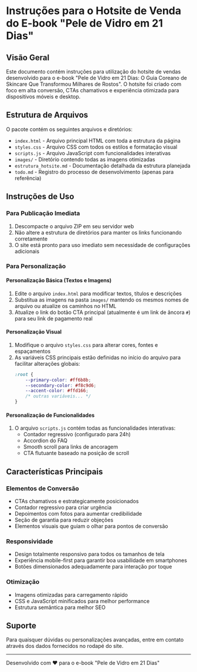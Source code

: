 # Instruções para o Hotsite de Venda do E-book "Pele de Vidro em 21 Dias"

## Visão Geral
Este documento contém instruções para utilização do hotsite de vendas desenvolvido para o e-book "Pele de Vidro em 21 Dias: O Guia Coreano de Skincare Que Transformou Milhares de Rostos". O hotsite foi criado com foco em alta conversão, CTAs chamativos e experiência otimizada para dispositivos móveis e desktop.

## Estrutura de Arquivos
O pacote contém os seguintes arquivos e diretórios:

- `index.html` - Arquivo principal HTML com toda a estrutura da página
- `styles.css` - Arquivo CSS com todos os estilos e formatação visual
- `scripts.js` - Arquivo JavaScript com funcionalidades interativas
- `images/` - Diretório contendo todas as imagens otimizadas
- `estrutura_hotsite.md` - Documentação detalhada da estrutura planejada
- `todo.md` - Registro do processo de desenvolvimento (apenas para referência)

## Instruções de Uso

### Para Publicação Imediata
1. Descompacte o arquivo ZIP em seu servidor web
2. Não altere a estrutura de diretórios para manter os links funcionando corretamente
3. O site está pronto para uso imediato sem necessidade de configurações adicionais

### Para Personalização

#### Personalização Básica (Textos e Imagens)
1. Edite o arquivo `index.html` para modificar textos, títulos e descrições
2. Substitua as imagens na pasta `images/` mantendo os mesmos nomes de arquivo ou atualize os caminhos no HTML
3. Atualize o link do botão CTA principal (atualmente é um link de âncora `#`) para seu link de pagamento real

#### Personalização Visual
1. Modifique o arquivo `styles.css` para alterar cores, fontes e espaçamentos
2. As variáveis CSS principais estão definidas no início do arquivo para facilitar alterações globais:
   ```css
   :root {
       --primary-color: #ff6b8b;
       --secondary-color: #f8c9d6;
       --accent-color: #ffd166;
       /* outras variáveis... */
   }
   ```

#### Personalização de Funcionalidades
1. O arquivo `scripts.js` contém todas as funcionalidades interativas:
   - Contador regressivo (configurado para 24h)
   - Accordion do FAQ
   - Smooth scroll para links de ancoragem
   - CTA flutuante baseado na posição de scroll

## Características Principais

### Elementos de Conversão
- CTAs chamativos e estrategicamente posicionados
- Contador regressivo para criar urgência
- Depoimentos com fotos para aumentar credibilidade
- Seção de garantia para reduzir objeções
- Elementos visuais que guiam o olhar para pontos de conversão

### Responsividade
- Design totalmente responsivo para todos os tamanhos de tela
- Experiência mobile-first para garantir boa usabilidade em smartphones
- Botões dimensionados adequadamente para interação por toque

### Otimização
- Imagens otimizadas para carregamento rápido
- CSS e JavaScript minificados para melhor performance
- Estrutura semântica para melhor SEO

## Suporte
Para quaisquer dúvidas ou personalizações avançadas, entre em contato através dos dados fornecidos no rodapé do site.

---

Desenvolvido com ❤️ para o e-book "Pele de Vidro em 21 Dias"
